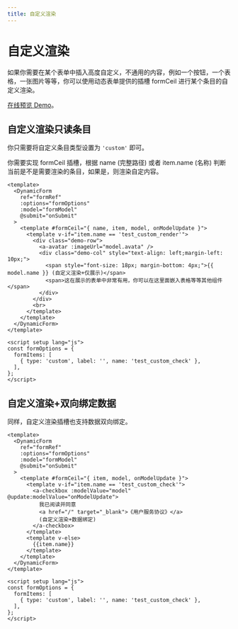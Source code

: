 ```yaml
---
title: 自定义渲染
---
```


# 自定义渲染

如果你需要在某个表单中插入高度自定义，不通用的内容，例如一个按钮，一个表格，一张图片等等，你可以使用动态表单提供的插槽 formCeil 进行某个条目的自定义渲染。

[在线预览 Demo](https://imengyu.top/pages/vue-dynamic-form-demo/#CustomRender)。

## 自定义渲染只读条目

你只需要将自定义条目类型设置为 `'custom'` 即可。

你需要实现 formCeil 插槽，根据 name (完整路径) 或者 item.name (名称) 判断当前是不是需要渲染的条目，如果是，则渲染自定内容。

```vue
<template>
  <DynamicForm
    ref="formRef"
    :options="formOptions"
    :model="formModel"
    @submit="onSubmit"
  >
    <template #formCeil="{ name, item, model, onModelUpdate }">
      <template v-if="item.name == 'test_custom_render'">
        <div class="demo-row">
          <a-avatar :imageUrl="model.avata" />
          <div class="demo-col" style="text-align: left;margin-left: 10px;">
            <span style="font-size: 18px; margin-bottom: 4px;">{{ model.name }} (自定义渲染+仅展示)</span>
            <span>这在展示的表单中非常有用，你可以在这里面嵌入表格等等其他组件</span>
          </div>
        </div>
        <br>
      </template>
    </template>
  </DynamicForm>
</template>

<script setup lang="js">
const formOptions = {
  formItems: [
    { type: 'custom', label: '', name: 'test_custom_check' },
  ],
};
</script>
```

## 自定义渲染+双向绑定数据

同样，自定义渲染插槽也支持数据双向绑定。

```vue
<template>
  <DynamicForm
    ref="formRef"
    :options="formOptions"
    :model="formModel"
    @submit="onSubmit"
  >
    <template #formCeil="{ item, model, onModelUpdate }">
      <template v-if="item.name == 'test_custom_check'">
        <a-checkbox :modelValue="model" @update:modelValue="onModelUpdate">
          我已阅读并同意
          <a href="/" target="_blank">《用户服务协议》</a>
          (自定义渲染+数据绑定)
        </a-checkbox>
      </template>
      <template v-else>
        {{item.name}}
      </template>
    </template>
  </DynamicForm>
</template>

<script setup lang="js">
const formOptions = {
  formItems: [
    { type: 'custom', label: '', name: 'test_custom_check' },
  ],
};
</script>
```
